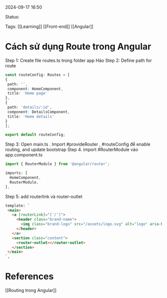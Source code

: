 
2024-09-17 16:50

Status:

Tags: [[Learning]] [[Front-end]] [[Angular]]

# Cách sử dụng Route trong Angular


   Step 1:     Create file routes.ts trong folder app Hảo
   Step 2:   Define path for route 
   ```typescript 
   const routeConfig: Routes = [
  {
    path: '',
    component: HomeComponent,
    title: 'Home page'
  },
  {
    path: 'details/:id',
    component: DetailsComponent,
    title: 'Home details'
  }
];

export default routeConfig;
```
   Step 3:     Open main.ts   . Import  #provideRouter , #routeConfig   để enable routing, and update bootstrap
Step 4. import #RouterModule vào app.component.ts
```typescript 
import { RouterModule } from '@angular/router';
```
   
```typescript
imports: [
  HomeComponent,
  RouterModule,
],
```

 Step 5: add routerlink và router-outlet 
 ```html
 template: `
  <main>
    <a [routerLink]="['/']">
      <header class="brand-name">
        <img class="brand-logo" src="/assets/logo.svg" alt="logo" aria-hidden="true">
      </header>
    </a>
    <section class="content">
      <router-outlet></router-outlet>
    </section>
  </main>
`,
```

# References


[[Routing trong Angular]]


